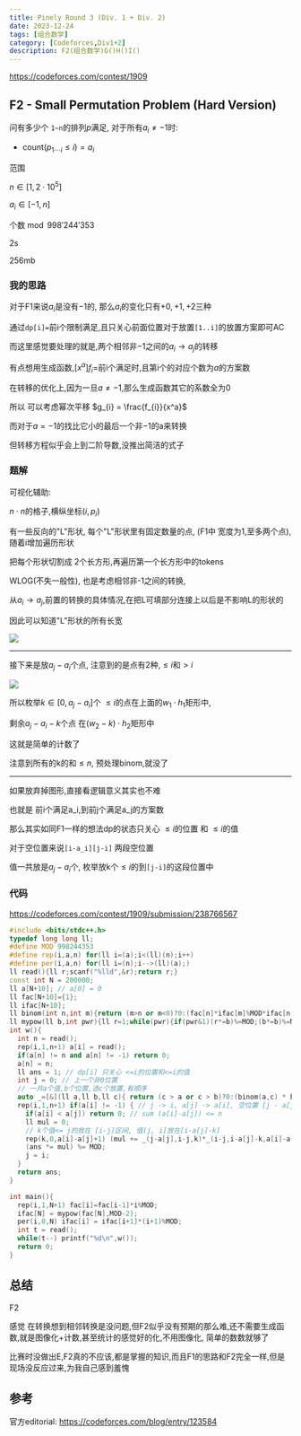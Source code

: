 ```yaml
---
title: Pinely Round 3 (Div. 1 + Div. 2)
date: 2023-12-24
tags: [组合数学]
category: [Codeforces,Div1+2]
description: F2(组合数学)G()H()I()
---
```


<https://codeforces.com/contest/1909>

## F2 - Small Permutation Problem (Hard Version)

问有多少个 `1~n`的排列$p$满足, 对于所有$a_i \ne -1$时:

- $\mathrm{count}(p_{1\cdots i}\le i) = a_i$

范围

$n\in [1,2\cdot 10^5]$

$a_i \in [-1,n]$

个数$\bmod 998'244'353$

2s

256mb

### 我的思路

对于F1来说$a_i$是没有$-1$的, 那么$a_i$的变化只有$+0,+1,+2$三种

通过`dp[i]=`前i个限制满足,且只关心前面位置对于放置`[1..i]`的放置方案即可AC

而这里感觉要处理的就是,两个相邻非$-1$之间的$a_i \to a_j$的转移

有点想用生成函数,$[x^a]f_{i} =$前i个满足时,且第i个的对应个数为$a$的方案数

在转移的优化上,因为一旦$a \ne -1$,那么生成函数其它的系数全为$0$

所以 可以考虑幂次平移 $g_{i} = \frac{f_{i}}{x^a}$

而对于$a = -1$的找比它小的最后一个非$-1$的a来转换

但转移方程似乎会上到二阶导数,没推出简洁的式子

<!--more-->

### 题解

可视化辅助:

$n \cdot n$的格子,横纵坐标$(i,p_i)$

有一些反向的"L"形状, 每个"L"形状里有固定数量的点, (F1中 宽度为1,至多两个点), 随着i增加遍历形状

把每个形状切割成 2个长方形,再遍历第一个长方形中的tokens

WLOG(不失一般性), 也是考虑相邻非-1之间的转换,

从$a_i\to a_j$,前置的转换的具体情况,在把L可填部分连接上以后是不影响L的形状的

因此可以知道"L"形状的所有长宽

![](https://codeforces.com/predownloaded/45/00/4500d16e6248a16dd83e5e3b4ebb335cf62c64a4.png)

---

接下来是放$a_j-a_i$个点, 注意到的是点有2种,$\le i$和$>i$

![](https://codeforces.com/predownloaded/41/08/4108cefdf6bef4ed914152e1e2c1742fd90444fc.png)

所以枚举$k\in [0,a_j-a_i]$个 $\le i$的点在上面的$w_1\cdot h_1$矩形中,

剩余$a_j-a_i-k$个点 在$(w_2 -k)\cdot h_2$矩形中

这就是简单的计数了

注意到所有的k的和$\le n$, 预处理binom,就没了

---

如果放弃掉图形,直接看逻辑意义其实也不难

也就是 前i个满足a_i,到前j个满足a_j的方案数

那么其实如同F1一样的想法dp的状态只关心 $\le i$的位置 和 $\le i$的值

对于空位置来说`[i-a_i][j-i]` 两段空位置

值一共放是$a_j-a_i$个, 枚举放k个$\le i$的到`[j-i]`的这段位置中

### 代码

<https://codeforces.com/contest/1909/submission/238766567>

```cpp
#include <bits/stdc++.h>
typedef long long ll;
#define MOD 998244353
#define rep(i,a,n) for(ll i=(a);i<(ll)(n);i++)
#define per(i,a,n) for(ll i=(n);i-->(ll)(a);)
ll read(){ll r;scanf("%lld",&r);return r;}
const int N = 200000;
ll a[N+10]; // a[0] = 0
ll fac[N+10]={1};
ll ifac[N+10];
ll binom(int n,int m){return (m>n or m<0)?0:(fac[n]*ifac[m]%MOD*ifac[n-m]%MOD); }
ll mypow(ll b,int pwr){ll r=1;while(pwr){if(pwr&1)(r*=b)%=MOD;(b*=b)%=MOD;pwr/=2;};return r;}
int w(){
  int n = read();
  rep(i,1,n+1) a[i] = read();
  if(a[n] != n and a[n] != -1) return 0;
  a[n] = n;
  ll ans = 1; // dp[i] 只关心 <=i的位置和<=i的值
  int j = 0; // 上一个非0位置
  // 一共a个值,b个位置,选c个放置,有顺序
  auto _=[&](ll a,ll b,ll c){ return (c > a or c > b)?0:(binom(a,c) * binom(b,c) %MOD * fac[c]%MOD); };
  rep(i,1,n+1) if(a[i] != -1) { // j -> i, a[j] -> a[i], 空位置 [j - a[j]][i - j]
    if(a[i] < a[j]) return 0; // sum (a[i]-a[j]) <= n
    ll mul = 0;
    // k个值<= j的放在 [i-j]区间, 值(j, i]放在[i-a[j]-k]
    rep(k,0,a[i]-a[j]+1) (mul += _(j-a[j],i-j,k)*_(i-j,i-a[j]-k,a[i]-a[j]-k)%MOD )%=MOD;
    (ans *= mul) %= MOD;
    j = i;
  }
  return ans;
}

int main(){
  rep(i,1,N+1) fac[i]=fac[i-1]*i%MOD;
  ifac[N] = mypow(fac[N],MOD-2);
  per(i,0,N) ifac[i] = ifac[i+1]*(i+1)%MOD;
  int t = read();
  while(t--) printf("%d\n",w());
  return 0;
}
```

## 总结

F2

感觉 在转换想到相邻转换是没问题,但F2似乎没有预期的那么难,还不需要生成函数,就是图像化+计数,甚至统计的感觉好的化,不用图像化, 简单的数数就够了

比赛时没做出E,F2真的不应该,都是掌握的知识,而且F1的思路和F2完全一样,但是现场没反应过来,为我自己感到羞愧

## 参考

官方editorial: <https://codeforces.com/blog/entry/123584>
